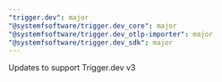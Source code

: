 ```yaml
---
"trigger.dev": major
"@systemfsoftware/trigger.dev_core": major
"@systemfsoftware/trigger.dev_otlp-importer": major
"@systemfsoftware/trigger.dev_sdk": major
---
```


Updates to support Trigger.dev v3

